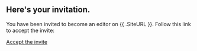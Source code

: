 ## Here's your invitation.

You have been invited to become an editor on {{ .SiteURL }}. Follow this link to accept the invite:

<a href="{{ .ConfirmationURL }}">Accept the invite</a>